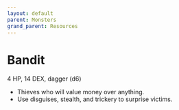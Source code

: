```yaml
---
layout: default
parent: Monsters
grand_parent: Resources
---
```


# Bandit

4 HP, 14 DEX, dagger (d6)

- Thieves who will value money over anything.
- Use disguises, stealth, and trickery to surprise victims.
